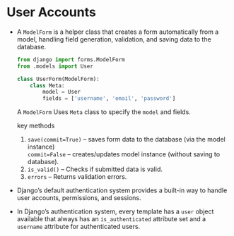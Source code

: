 # User Accounts

- A `ModelForm` is a helper class that creates a form automatically from a model, handling field generation, validation, and saving data to the database.

    ```python
    from django import forms.ModelForm
    from .models import User
    
    class UserForm(ModelForm):
        class Meta:
            model = User
            fields = ['username', 'email', 'password']
    ```

    A `ModelForm` Uses `Meta` class to specify the `model` and fields.

    key methods

    1. `save(commit=True)` – saves form data to the database (via the model instance)\
    `commit=False` – creates/updates model instance (without saving to database).
    2. `is_valid()` – Checks if submitted data is valid.
    3. `errors` – Returns validation errors.

- Django’s default authentication system provides a built-in way to handle user accounts, permissions, and sessions.

- In Django’s authentication system, every template has a `user` object available that always has an `is_authenticated` attribute set and a `username` attribute for authenticated users.